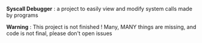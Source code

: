 **Syscall Debugger** : a project to easily view and modify system calls made by programs

**Warning** : This project is not finished ! Many, MANY things are missing, and code is not final, please don't open issues
